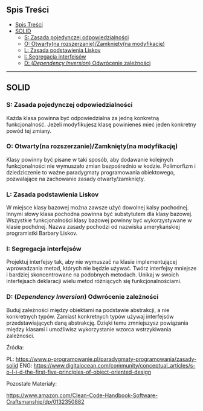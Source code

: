 ## Spis Treści
- [Spis Treści](#spis-treści)
- [SOLID](#solid)
  - [S: Zasada pojedynczej odpowiedzialności](#s-zasada-pojedynczej-odpowiedzialności)
  - [O: Otwarty(na rozszerzanie)/Zamknięty(na modyfikację)](#o-otwartyna-rozszerzaniezamkniętyna-modyfikację)
  - [L: Zasada podstawienia Liskov](#l-zasada-podstawienia-liskov)
  - [I: Segregacja interfejsów](#i-segregacja-interfejsów)
  - [D: (*Dependency Inversion*) Odwrócenie zależności](#d-dependency-inversion-odwrócenie-zależności)


***

## SOLID
### S: Zasada pojedynczej odpowiedzialności

Każda klasa powinna być odpowiedzialna za jedną konkretną funkcjonalność. Jeżeli modyfikujesz klasę powinieneś mieć jeden konkretny powód tej zmiany.


### O: Otwarty(na rozszerzanie)/Zamknięty(na modyfikację)

Klasy powinny być pisane w taki sposób, aby dodawanie kolejnych funkcjonalności nie wymuszało zmian bezpośrednio w kodzie. Polimorfizm i dziedziczenie to ważne paradygmaty programowania obiektowego, pozwalające na zachowanie zasady otwarty/zamknięty.


### L: Zasada podstawienia Liskov

W miejsce klasy bazowej można zawsze użyć dowolnej kalsy pochodnej. Innymi słowy klasa pochodna powinna być substytutem dla klasy bazowej. Wszystkie funkcjonalności klasy bazowej powinny być wykorzystywane w klasie pochdnej. Nazwa zasady pochodzi od nazwiska amerykańskiej programistki Barbary Liskov. 


### I: Segregacja interfejsów

Projektuj interfejsy tak, aby nie wymuszać na klasie implementującej wprowadzania metod, których nie będzie używać. Twórz interfejsy mniejsze i bardziej skoncentrowane na podobnych metodach. Unikaj w swoich interfejsach deklaracji wielu metod różniących się funkcjonalnościami.


### D: (*Dependency Inversion*) Odwrócenie zależności

Buduj zależności między obiektami na podstawie abstrakcji, a nie konkretnych typów. Zamiast konkretnych typów używaj interfejsów przedstawiających daną abstrakcję. Dzięki temu zmniejszysz powiązania między klasami i umożliwisz wykorzystanie wzorca wstrzykiwania zależności.

Źródła:

PL: https://www.p-programowanie.pl/paradygmaty-programowania/zasady-solid
ENG: https://www.digitalocean.com/community/conceptual_articles/s-o-l-i-d-the-first-five-principles-of-object-oriented-design

Pozostałe Materiały:

https://www.amazon.com/Clean-Code-Handbook-Software-Craftsmanship/dp/0132350882
